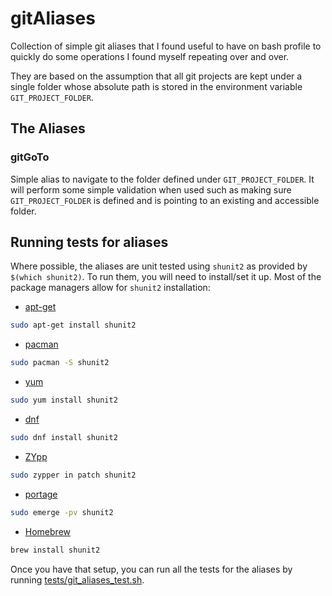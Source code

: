 # gitAliases
Collection of simple git aliases that I found useful to have on bash profile to quickly do some operations I found myself repeating over and over.

They are based on the assumption that all git projects are kept under a single folder whose absolute path is stored in the environment variable `GIT_PROJECT_FOLDER`.

## The Aliases

### gitGoTo
Simple alias to navigate to the folder defined under `GIT_PROJECT_FOLDER`. It will perform some simple validation when used such as making sure `GIT_PROJECT_FOLDER` is defined and is pointing to an existing and accessible folder. 

## Running tests for aliases
Where possible, the aliases are unit tested using `shunit2` as provided by `$(which shunit2)`.
To run them, you will need to install/set it up.
Most of the package managers allow for `shunit2` installation:
* [apt-get](https://wiki.debian.org/Apt)
```bash
sudo apt-get install shunit2
```
* [pacman](https://wiki.archlinux.org/index.php/pacman)
```bash
sudo pacman -S shunit2
```
* [yum](http://yum.baseurl.org/)
```bash
sudo yum install shunit2
```
* [dnf](https://github.com/rpm-software-management/dnf)
```bash
sudo dnf install shunit2
```
* [ZYpp](https://en.opensuse.org/Portal:Libzypp)
```bash
sudo zypper in patch shunit2
```
* [portage](https://wiki.gentoo.org/wiki/Project:Portage)
```bash
sudo emerge -pv shunit2
```
* [Homebrew](https://brew.sh/)
```bash
brew install shunit2
```

Once you have that setup, you can run all the tests for the aliases by running [tests/git_aliases_test.sh](tests/git_aliases_test.sh).
